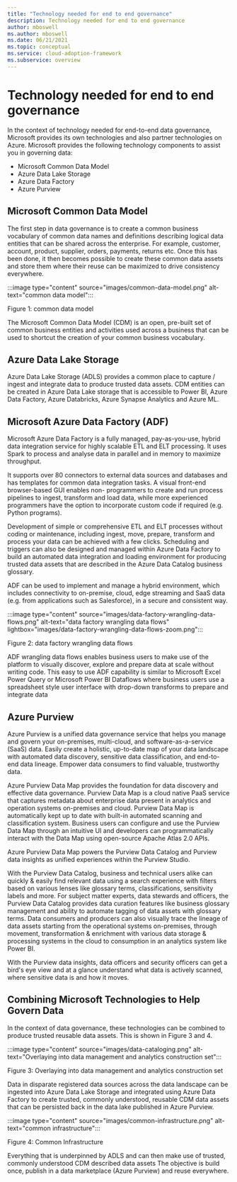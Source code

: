 ```yaml
---
title: "Technology needed for end to end governance"
description: Technology needed for end to end governance
author: mboswell
ms.author: mboswell
ms.date: 06/21/2021
ms.topic: conceptual
ms.service: cloud-adoption-framework
ms.subservice: overview
---
```


# Technology needed for end to end governance

In the context of technology needed for end-to-end data governance, Microsoft provides its own technologies and also partner technologies on Azure.
Microsoft provides the following technology components to assist you in governing data:

- Microsoft Common Data Model
- Azure Data Lake Storage
- Azure Data Factory
- Azure Purview

## Microsoft Common Data Model

The first step in data governance is to create a common business vocabulary of common data names and definitions describing logical data entities that can be shared across the enterprise. For example, customer, account, product, supplier, orders, payments, returns etc. Once this has been done, it then becomes possible to create these common data assets and store them where their reuse can be maximized to drive consistency everywhere.

:::image type="content" source="images/common-data-model.png" alt-text="common data model":::

Figure 1: common data model

The Microsoft Common Data Model (CDM) is an open, pre-built set of common business entities and activities used across a business that can be used to shortcut the creation of your common business vocabulary.

## Azure Data Lake Storage

Azure Data Lake Storage (ADLS) provides a common place to capture / ingest and integrate data to produce trusted data assets. CDM entities can be created in Azure Data Lake storage that is accessible to Power BI, Azure Data Factory, Azure Databricks, Azure Synapse Analytics and Azure ML.

## Microsoft Azure Data Factory (ADF)

Microsoft Azure Data Factory is a fully managed, pay-as-you-use, hybrid data integration service for highly scalable ETL and ELT processing. It uses Spark to process and analyse data in parallel and in memory to maximize throughput.

It supports over 80 connectors to external data sources and databases and has templates for common data integration tasks. A visual front-end browser-based GUI enables non- programmers to create and run process pipelines to ingest, transform and load data, while more experienced programmers have the option to incorporate custom code if required (e.g. Python programs).

Development of simple or comprehensive ETL and ELT processes without coding or maintenance, including ingest, move, prepare, transform and process your data can be achieved with a few clicks. Scheduling and triggers can also be designed and managed within Azure Data Factory to build an automated data integration and loading environment for producing trusted data assets that are described in the Azure Data Catalog business glossary.

ADF can be used to implement and manage a hybrid environment, which includes connectivity to on-premise, cloud, edge streaming and SaaS data (e.g. from applications such as Salesforce), in a secure and consistent way.

:::image type="content" source="images/data-factory-wrangling-data-flows.png" alt-text="data factory wrangling data flows" lightbox="images/data-factory-wrangling-data-flows-zoom.png":::

Figure 2: data factory wrangling data flows

ADF wrangling data flows enables business users to make use of the platform to visually discover, explore and prepare data at scale without writing code. This easy to use ADF capability is similar to Microsoft Excel Power Query or Microsoft Power BI Dataflows where business users use a spreadsheet style user interface with drop-down transforms to prepare and integrate data

## Azure Purview

Azure Purview is a unified data governance service that helps you manage and govern your on-premises, multi-cloud, and software-as-a-service (SaaS) data. Easily create a holistic, up-to-date map of your data landscape with automated data discovery, sensitive data classification, and end-to-end data lineage. Empower data consumers to find valuable, trustworthy data.

Azure Purview Data Map provides the foundation for data discovery and effective data governance. Purview Data Map is a cloud native PaaS service that captures metadata about enterprise data present in analytics and operation systems on-premises and cloud. Purview Data Map is automatically kept up to date with built-in automated scanning and classification system. Business users can configure and use the Purview Data Map through an intuitive UI and developers can programmatically interact with the Data Map using open-source Apache Atlas 2.0 APIs.

Azure Purview Data Map powers the Purview Data Catalog and Purview data insights as unified experiences within the Purview Studio.

With the Purview Data Catalog, business and technical users alike can quickly & easily find relevant data using a search experience with filters based on various lenses like glossary terms, classifications, sensitivity labels and more. For subject matter experts, data stewards and officers, the Purview Data Catalog provides data curation features like business glossary management and ability to automate tagging of data assets with glossary terms. Data consumers and producers can also visually trace the lineage of data assets starting from the operational systems on-premises, through movement, transformation & enrichment with various data storage & processing systems in the cloud to consumption in an analytics system like Power BI.

With the Purview data insights, data officers and security officers can get a bird's eye view and at a glance understand what data is actively scanned, where sensitive data is and how it moves.

## Combining Microsoft Technologies to Help Govern Data

In the context of data governance, these technologies can be combined to produce trusted reusable data assets. This is shown in Figure 3 and 4.

:::image type="content" source="images/data-cataloging.png" alt-text="Overlaying into data management and analytics construction set":::

Figure 3: Overlaying into data management and analytics construction set

Data in disparate registered data sources across the data landscape can be ingested into Azure Data Lake Storage and integrated using Azure Data Factory to create trusted, commonly understood, reusable CDM data assets that can be persisted back in the data lake published in Azure Purview.

:::image type="content" source="images/common-infrastructure.png" alt-text="common infrastructure":::

Figure 4: Common Infrastructure

Everything that is underpinned by ADLS and can then make use of trusted, commonly understood CDM described data assets The objective is build once, publish in a data marketplace (Azure Purview) and reuse everywhere.
